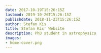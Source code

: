 ```yaml
---
date: 2017-10-19T15:26:15Z
lastmod: 2019-10-26T15:26:15Z
publishdate: 2018-11-23T15:26:15Z
author: Stefan Kis
title: Stefan Kis' Website
description: PhD student in astrophysics
images:
- home-cover.png
---
```


